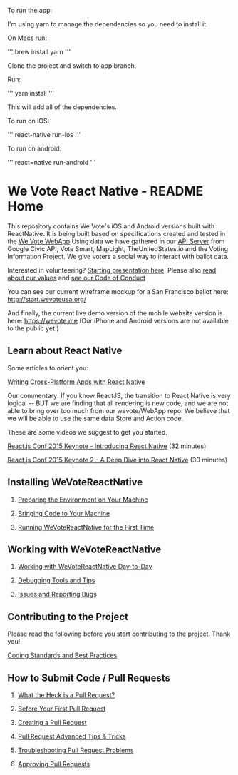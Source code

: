 To run the app:

I'm using yarn to manage the dependencies so you need to install it.

On Macs run:

'''
brew install yarn
'''

Clone the project and switch to app branch.

Run:

'''
yarn install
'''

This will add all of the dependencies.

To run on iOS:

'''
react-native run-ios
'''

To run on android:

'''
react=native run-android
'''







# We Vote React Native - README Home

This repository contains We Vote's iOS and Android versions built with ReactNative. It is being built based on 
 specifications created and tested in the [We Vote WebApp](https://github.com/wevote/WebApp) Using data we have 
 gathered in our [API Server](https://api.wevoteusa.org/apis/v1/docs/) from
 Google Civic API, Vote Smart, MapLight, TheUnitedStates.io and the Voting Information Project. 
We give voters a social way to interact with ballot data.

Interested in volunteering? [Starting presentation here](https://prezi.com/5v4drd74pt6n/we-vote-introduction-strategic-landscape/). Please also [read about our values](https://wevote.hackpad.com/Community-Rules-C0sn7DhZhDt) and [see our Code of Conduct](CODE_OF_CONDUCT.md)

You can see our current wireframe mockup for a San Francisco ballot here:
http://start.wevoteusa.org/

And finally, the current live demo version of the mobile website version is here: https://wevote.me 
(Our iPhone and Android versions are not available to the public yet.)

## Learn about React Native

Some articles to orient you:

<a href="https://www.infoq.com/articles/react-native-introduction" target="_blank">Writing Cross-Platform Apps with React Native</a>

Our commentary: If you know ReactJS, the transition to React Native is very logical -- BUT we are finding that all rendering
is new code, and we are not able to bring over too much from our wevote/WebApp repo. We believe that we will be able to use the same data Store and Action code.

These are some videos we suggest to get you started.

<a href="https://www.youtube.com/watch?v=KVZ-P-ZI6W4" target="_blank">React.js Conf 2015 Keynote - Introducing React Native</a> (32 minutes)

<a href="https://www.youtube.com/watch?v=7rDsRXj9-cU" target="_blank">React.js Conf 2015 Keynote 2 - A Deep Dive into React Native</a> (30 minutes)


## Installing WeVoteReactNative

1. [Preparing the Environment on Your Machine](docs/installing/ENVIRONMENT.md)

2. [Bringing Code to Your Machine](docs/installing/CLONING_CODE.md)

3. [Running WeVoteReactNative for the First Time](docs/installing/RUNNING_FIRST_TIME.md)

## Working with WeVoteReactNative
1. [Working with WeVoteReactNative Day-to-Day](docs/working/README_WORKING_WITH_REACT_NATIVE.md)

2. [Debugging Tools and Tips](docs/working/DEBUGGING_TOOLS.md)

3. [Issues and Reporting Bugs](docs/working/ISSUES.md)

## Contributing to the Project
Please read the following before you start contributing to the project. Thank you!

[Coding Standards and Best Practices](docs/contributing/CONTRIBUTING_STANDARDS.md)

## How to Submit Code / Pull Requests
1. [What the Heck is a Pull Request?](docs/contributing/PULL_REQUEST_BACKGROUND.md)

2. [Before Your First Pull Request](docs/contributing/PULL_REQUEST_SETUP.md)

3. [Creating a Pull Request](docs/contributing/CREATING_PULL_REQUEST.md)

4. [Pull Request Advanced Tips & Tricks](docs/contributing/PULL_REQUEST_ADVANCED.md)

5. [Troubleshooting Pull Request Problems](docs/contributing/PULL_REQUEST_TROUBLESHOOTING.md)

6. [Approving Pull Requests](docs/contributing/APPROVING_PULL_REQUESTS.md)

